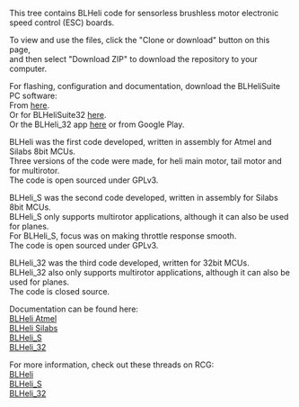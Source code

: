 This tree contains BLHeli code for sensorless brushless motor electronic speed control (ESC) boards.  
  
To view and use the files, click the "Clone or download" button on this page,  
and then select "Download ZIP" to download the repository to your computer.  
  
For flashing, configuration and documentation, download the BLHeliSuite PC software:  
From [here](https://www.mediafire.com/folder/dx6kfaasyo24l/BLHeliSuite).  
Or for BLHeliSuite32 [here](https://github.com/bitdump/BLHeli/releases).  
Or the BLHeli_32 app [here](https://github.com/bitdump/BLHeli/tree/master/BLHeli_32%20ARM/BLHeli_32%20Android%20APP) or from Google Play.  
  
BLHeli was the first code developed, written in assembly for Atmel and Silabs 8bit MCUs.  
Three versions of the code were made, for heli main motor, tail motor and for multirotor.  
The code is open sourced under GPLv3.  

BLHeli_S was the second code developed, written in assembly for Silabs 8bit MCUs.  
BLHeli_S only supports multirotor applications, although it can also be used for planes.  
For BLHeli_S, focus was on making throttle response smooth.  
The code is open sourced under GPLv3.  

BLHeli_32 was the third code developed, written for 32bit MCUs.  
BLHeli_32 also only supports multirotor applications, although it can also be used for planes.  
The code is closed source.  

Documentation can be found here:  
[BLHeli Atmel](https://github.com/bitdump/BLHeli/blob/master/Atmel/BLHeli%20manual%20Atmel%20Rev14.x.pdf)  
[BLHeli Silabs](https://github.com/bitdump/BLHeli/blob/master/SiLabs/BLHeli%20manual%20SiLabs%20Rev14.x.pdf)  
[BLHeli_S](https://github.com/bitdump/BLHeli/blob/master/BLHeli_S%20SiLabs/BLHeli_S%20manual%20SiLabs%20Rev16.x.pdf)  
[BLHeli_32](https://github.com/bitdump/BLHeli/blob/master/BLHeli_32%20ARM/BLHeli_32%20manual%20ARM%20Rev32.x.pdf)  

For more information, check out these threads on RCG:  
[BLHeli](http://www.rcgroups.com/forums/showthread.php?t=2136895)  
[BLHeli_S](https://www.rcgroups.com/forums/showthread.php?2640796)  
[BLHeli_32](https://www.rcgroups.com/forums/showthread.php?2864611)  

